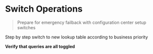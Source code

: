 # Switch Operations
> Prepare for emergency failback with configuration center setup switches

Step by step switch to new lookup table according to business priority

**Verify that queries are all toggled**

```

```